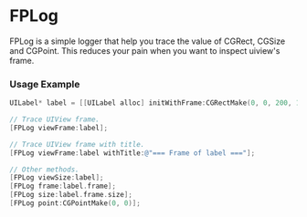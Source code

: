 FPLog
============

FPLog is a simple logger that help you trace the value of CGRect, CGSize and CGPoint. This reduces your pain when you want to inspect uiview's frame.


### Usage Example
```objective-c
UILabel* label = [[UILabel alloc] initWithFrame:CGRectMake(0, 0, 200, 100)];

// Trace UIView frame.
[FPLog viewFrame:label];

// Trace UIView frame with title.
[FPLog viewFrame:label withTitle:@"=== Frame of label ==="];

// Other methods.
[FPLog viewSize:label];
[FPLog frame:label.frame];
[FPLog size:label.frame.size];
[FPLog point:CGPointMake(0, 0)];